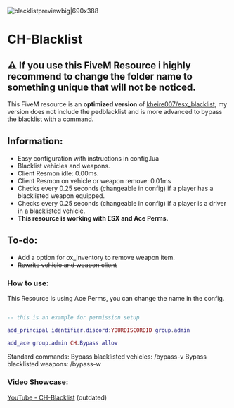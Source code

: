 ![blacklistpreviewbig|690x388](https://media.discordapp.net/attachments/1115592251767271457/1115592507879850044/blacklist_banner.png?width=1193&height=671)
# CH-Blacklist
## ⚠️ If you use this FiveM Resource i highly recommend to change the folder name to something unique that will not be noticed.
This FiveM resource is an **optimized version** of [kheire007/esx_blacklist](https://github.com/kheire007/esx_blacklist), my version does not include the pedblacklist and is more advanced to bypass the blacklist with a command.

## **Information:**

* Easy configuration with instructions in config.lua
* Blacklist vehicles and weapons.
* Client Resmon idle: 0.00ms.
* Client Resmon on vehicle or weapon remove: 0.01ms
* Checks every 0.25 seconds (changeable in config) if a player has a blacklisted weapon equipped.
* Checks every 0.25 seconds (changeable in config) if a player is a driver in a blacklisted vehicle.
* **This resource is working with ESX and Ace Perms.**

## **To-do:**

* Add a option for ox_inventory to remove weapon item.
* ~~Rewrite vehicle and weapon client~~

### **How to use:**

This Resource is using Ace Perms, you can change the name in the config.

```lua

-- this is an example for permission setup

add_principal identifier.discord:YOURDISCORDID group.admin

add_ace group.admin CH.Bypass allow

```

Standard commands:
Bypass blacklisted vehicles: /bypass-v
Bypass blacklisted weapons: /bypass-w

### **Video Showcase:**
[YouTube - CH-Blacklist](https://www.youtube.com/watch?v=zqaLESQZ98o) (outdated)
